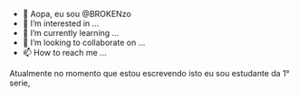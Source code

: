 - 👋 Aopa, eu sou @BROKENzo
- 👀 I’m interested in ...
- 🌱 I’m currently learning ...
- 💞️ I’m looking to collaborate on ...
- 📫 How to reach me ...

<!---
BROKENzo/BROKENzo is a ✨ special ✨ repository because its `README.md` (this file) appears on your GitHub profile.
You can click the Preview link to take a look at your changes.
--->
Atualmente no momento que estou escrevendo isto eu sou estudante da 1° serie,
